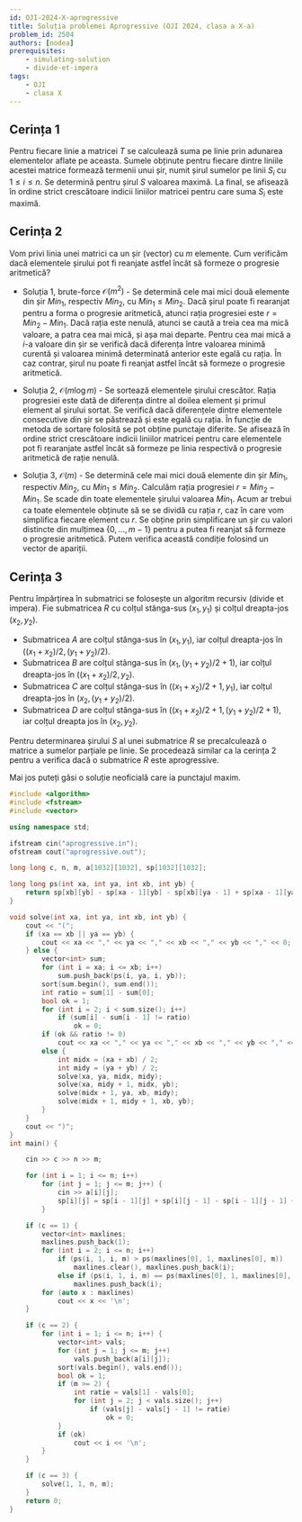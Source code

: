 ```yaml
---
id: OJI-2024-X-aprogressive
title: Soluția problemei Aprogressive (OJI 2024, clasa a X-a)
problem_id: 2504
authors: [nodea]
prerequisites:
    - simulating-solution
    - divide-et-impera
tags:
    - OJI
    - clasa X
---
```


## Cerința 1

Pentru fiecare linie a matricei $T$ se calculează suma pe linie prin adunarea
elementelor aflate pe aceasta. Sumele obținute pentru fiecare dintre liniile
acestei matrice formează termenii unui șir, numit șirul sumelor pe linii $S_i$
cu $1 \leq i \leq n$. Se determină pentru șirul $S$ valoarea maximă. La final,
se afisează în ordine strict crescătoare indicii liniilor matricei pentru care
suma $S_i$ este maximă.

## Cerința 2

Vom privi linia unei matrici ca un șir (vector) cu $m$ elemente. Cum verificăm
dacă elementele șirului pot fi reanjate astfel încât să formeze o progresie
aritmetică?

- Soluția 1, brute-force $\mathcal{O}(m^2)$ - Se determină cele mai mici două
  elemente din șir $Min_1$, respectiv $Min_2$, cu $Min_1 \leq Min_2$. Dacă șirul
  poate fi rearanjat pentru a forma o progresie aritmetică, atunci rația
  progresiei este $r = Min_2 − Min_1$. Dacă rația este nenulă, atunci se caută a
  treia cea ma mică valoare, a patra cea mai mică, și așa mai departe. Pentru
  cea mai mică a $i$-a valoare din șir se verifică dacă diferența între valoarea
  minimă curentă și valoarea minimă determinată anterior este egală cu rația. În
  caz contrar, șirul nu poate fi reanjat astfel încât să formeze o progresie
  aritmetică.

- Soluția 2, $\mathcal{O}(m \log m)$ - Se sortează elementele șirului crescător.
  Rația progresiei este dată de diferența dintre al doilea element și primul
  element al șirului sortat. Se verifică dacă diferențele dintre elementele
  consecutive din șir se păstrează și este egală cu rația. În funcție de metoda
  de sortare folosită se pot obține punctaje diferite. Se afisează în ordine
  strict crescătoare indicii liniilor matricei pentru care elementele pot fi
  rearanjate astfel încât să formeze pe linia respectivă o progresie aritmetică
  de rație nenulă.

- Soluția 3, $\mathcal{O}(m)$ - Se determină cele mai mici două elemente din șir
  $Min_1$, respectiv $Min_2$, cu $Min_1 \leq Min_2$. Calculăm rația progresiei
  $r = Min_2 − Min_1$. Se scade din toate elementele șirului valoarea $Min_1$.
  Acum ar trebui ca toate elementele obținute să se se dividă cu rația $r$, caz
  în care vom simplifica fiecare element cu $r$. Se obține prin simplificare un
  șir cu valori distincte din mulțimea $\{0, \dots, m−1\}$ pentru a putea fi
  reanjat să formeze o progresie aritmetică. Putem verifica această condiție
  folosind un vector de apariții.

## Cerința 3

Pentru împărțirea în submatrici se folosește un algoritm recursiv (divide et
impera). Fie submatricea $R$ cu colțul stânga-sus $(x_1, y_1)$ și colțul
dreapta-jos $(x_2, y_2)$.

- Submatricea $A$ are colțul stânga-sus în $(x_1, y_1)$, iar colțul dreapta-jos
  în $((x_1 + x_2)/2, (y_1 + y_2)/2)$.
- Submatricea $B$ are colțul stânga-sus în $(x_1, (y_1 + y_2)/2 + 1)$, iar
  colțul dreapta-jos în $((x_1 + x_2)/2, y_2)$.
- Submatricea $C$ are colțul stânga-sus în $((x_1 +x_2)/2+1, y_1)$, iar colțul
  dreapta-jos în $(x_2, (y_1 + y_2)/2)$.
- Submatricea $D$ are colțul stânga-sus în $((x_1 + x_2)/2+1, (y_1 + y_2)/2+1)$,
  iar colțul dreapta jos în $(x_2, y_2)$.

Pentru determinarea șirului $S$ al unei submatrice $R$ se precalculează o
matrice a sumelor parțiale pe linie. Se procedează similar ca la cerința 2
pentru a verifica dacă o submatrice $R$ este aprogressive.

Mai jos puteți găsi o soluție neoficială care ia punctajul maxim.

```cpp
#include <algorithm>
#include <fstream>
#include <vector>

using namespace std;

ifstream cin("aprogressive.in");
ofstream cout("aprogressive.out");

long long c, n, m, a[1032][1032], sp[1032][1032];

long long ps(int xa, int ya, int xb, int yb) {
    return sp[xb][yb] - sp[xa - 1][yb] - sp[xb][ya - 1] + sp[xa - 1][ya - 1];
}

void solve(int xa, int ya, int xb, int yb) {
    cout << "(";
    if (xa == xb || ya == yb) {
        cout << xa << "," << ya << "," << xb << "," << yb << "," << 0;
    } else {
        vector<int> sum;
        for (int i = xa; i <= xb; i++)
            sum.push_back(ps(i, ya, i, yb));
        sort(sum.begin(), sum.end());
        int ratio = sum[1] - sum[0];
        bool ok = 1;
        for (int i = 2; i < sum.size(); i++)
            if (sum[i] - sum[i - 1] != ratio)
                ok = 0;
        if (ok && ratio != 0)
            cout << xa << "," << ya << "," << xb << "," << yb << "," << ratio;
        else {
            int midx = (xa + xb) / 2;
            int midy = (ya + yb) / 2;
            solve(xa, ya, midx, midy);
            solve(xa, midy + 1, midx, yb);
            solve(midx + 1, ya, xb, midy);
            solve(midx + 1, midy + 1, xb, yb);
        }
    }
    cout << ")";
}
int main() {

    cin >> c >> n >> m;

    for (int i = 1; i <= n; i++)
        for (int j = 1; j <= m; j++) {
            cin >> a[i][j];
            sp[i][j] = sp[i - 1][j] + sp[i][j - 1] - sp[i - 1][j - 1] + a[i][j];
        }

    if (c == 1) {
        vector<int> maxlines;
        maxlines.push_back(1);
        for (int i = 2; i <= n; i++)
            if (ps(i, 1, i, m) > ps(maxlines[0], 1, maxlines[0], m))
                maxlines.clear(), maxlines.push_back(i);
            else if (ps(i, 1, i, m) == ps(maxlines[0], 1, maxlines[0], m))
                maxlines.push_back(i);
        for (auto x : maxlines)
            cout << x << '\n';
    }

    if (c == 2) {
        for (int i = 1; i <= n; i++) {
            vector<int> vals;
            for (int j = 1; j <= m; j++)
                vals.push_back(a[i][j]);
            sort(vals.begin(), vals.end());
            bool ok = 1;
            if (m >= 2) {
                int ratie = vals[1] - vals[0];
                for (int j = 2; j < vals.size(); j++)
                    if (vals[j] - vals[j - 1] != ratie)
                        ok = 0;
            }
            if (ok)
                cout << i << '\n';
        }
    }

    if (c == 3) {
        solve(1, 1, n, m);
    }
    return 0;
}
```
